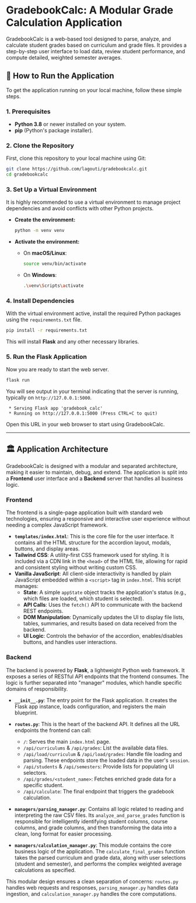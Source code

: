 
# GradebookCalc: A Modular Grade Calculation Application

GradebookCalc is a web-based tool designed to parse, analyze, and calculate student grades based on curriculum and grade files. It provides a step-by-step user interface to load data, review student performance, and compute detailed, weighted semester averages.

## 🚀 How to Run the Application

To get the application running on your local machine, follow these simple steps.

### 1\. Prerequisites

  - **Python 3.8** or newer installed on your system.
  - **pip** (Python's package installer).

### 2\. Clone the Repository

First, clone this repository to your local machine using Git:

```bash
git clone https://github.com/lagouti/gradebookcalc.git
cd gradebookcalc
```

### 3\. Set Up a Virtual Environment

It is highly recommended to use a virtual environment to manage project dependencies and avoid conflicts with other Python projects.

  - **Create the environment:**

    ```bash
    python -m venv venv
    ```

  - **Activate the environment:**

      - On **macOS/Linux**:
        ```bash
        source venv/bin/activate
        ```
      - On **Windows**:
        ```bash
        .\venv\Scripts\activate
        ```

### 4\. Install Dependencies

With the virtual environment active, install the required Python packages using the `requirements.txt` file.

```bash
pip install -r requirements.txt
```

This will install **Flask** and any other necessary libraries.

### 5\. Run the Flask Application

Now you are ready to start the web server.

```bash
flask run
```

You will see output in your terminal indicating that the server is running, typically on `http://127.0.0.1:5000`.

```
 * Serving Flask app 'gradebook_calc'
 * Running on http://127.0.0.1:5000 (Press CTRL+C to quit)
```

Open this URL in your web browser to start using GradebookCalc.

-----

## 🏛️ Application Architecture

GradebookCalc is designed with a modular and separated architecture, making it easier to maintain, debug, and extend. The application is split into a **Frontend** user interface and a **Backend** server that handles all business logic.

### Frontend

The frontend is a single-page application built with standard web technologies, ensuring a responsive and interactive user experience without needing a complex JavaScript framework.

  - **`templates/index.html`**: This is the core file for the user interface. It contains all the HTML structure for the accordion layout, modals, buttons, and display areas.
  - **Tailwind CSS**: A utility-first CSS framework used for styling. It is included via a CDN link in the `<head>` of the HTML file, allowing for rapid and consistent styling without writing custom CSS.
  - **Vanilla JavaScript**: All client-side interactivity is handled by plain JavaScript embedded within a `<script>` tag in `index.html`. This script manages:
      - **State**: A simple `appState` object tracks the application's status (e.g., which files are loaded, which student is selected).
      - **API Calls**: Uses the `fetch()` API to communicate with the backend REST endpoints.
      - **DOM Manipulation**: Dynamically updates the UI to display file lists, tables, summaries, and results based on data received from the backend.
      - **UI Logic**: Controls the behavior of the accordion, enables/disables buttons, and handles user interactions.

### Backend

The backend is powered by **Flask**, a lightweight Python web framework. It exposes a series of RESTful API endpoints that the frontend consumes. The logic is further separated into "manager" modules, which handle specific domains of responsibility.

  - **`__init__.py`**: The entry point for the Flask application. It creates the Flask app instance, loads configuration, and registers the main blueprint.

  - **`routes.py`**: This is the heart of the backend API. It defines all the URL endpoints the frontend can call:

      - `/`: Serves the main `index.html` page.
      - `/api/curriculums` & `/api/grades`: List the available data files.
      - `/api/load/curriculum` & `/api/load/grades`: Handle file loading and parsing. These endpoints store the loaded data in the user's `session`.
      - `/api/students` & `/api/semesters`: Provide lists for populating UI selectors.
      - `/api/grades/<student_name>`: Fetches enriched grade data for a specific student.
      - `/api/calculate`: The final endpoint that triggers the gradebook calculation.

  - **`managers/parsing_manager.py`**: Contains all logic related to reading and interpreting the raw CSV files. Its `analyze_and_parse_grades` function is responsible for intelligently identifying student columns, course columns, and grade columns, and then transforming the data into a clean, long format for easier processing.

  - **`managers/calculation_manager.py`**: This module contains the core business logic of the application. The `calculate_final_grades` function takes the parsed curriculum and grade data, along with user selections (student and semester), and performs the complex weighted average calculations as specified.

This modular design ensures a clean separation of concerns: `routes.py` handles web requests and responses, `parsing_manager.py` handles data ingestion, and `calculation_manager.py` handles the core computations.